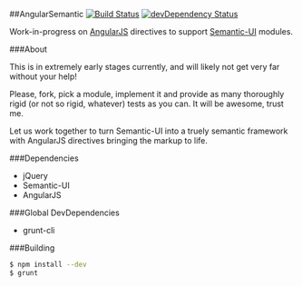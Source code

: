 ##AngularSemantic [![Build Status](https://travis-ci.org/caitp/angular-semantic.png?branch=master)](https://travis-ci.org/caitp/angular-semantic) [![devDependency Status](https://david-dm.org/caitp/angular-semantic/dev-status.png?branch=master)](https://david-dm.org/caitp/angular-semantic#info=devDependencies)

Work-in-progress on [AngularJS](http://angularjs.org) directives to support [Semantic-UI](http://semantic-ui.com) modules.

###About

This is in extremely early stages currently, and will likely not get very far without your help!

Please, fork, pick a module, implement it and provide as many thoroughly rigid (or not so rigid, whatever) tests as you can. It will be awesome, trust me.

Let us work together to turn Semantic-UI into a truely semantic framework with AngularJS directives bringing the markup to life.

###Dependencies
- jQuery
- Semantic-UI
- AngularJS

###Global DevDependencies
- grunt-cli

###Building

```bash
$ npm install --dev
$ grunt
```

